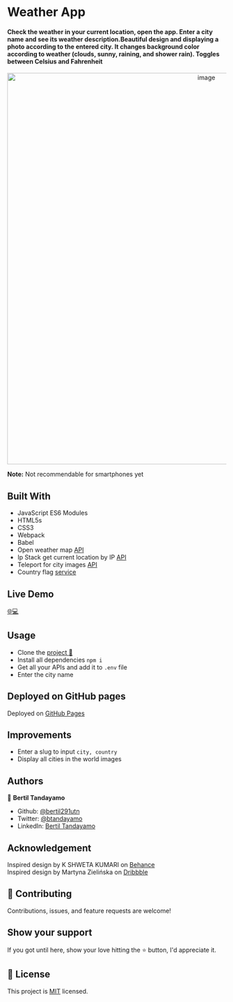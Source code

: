 # Weather App

#### Check the weather in your current location, open the app. Enter a city name and see its weather description.Beautiful design and displaying a photo according to the entered city. It changes background color according to weather (clouds, sunny, raining, and shower rain). Toggles between Celsius and Fahrenheit 

<div align="center"><img src="https://user-images.githubusercontent.com/24902525/90455284-5357f180-e0bb-11ea-9c14-6132f944294c.gif" alt="image" width="900" /></div>

**Note:** Not recommendable for smartphones yet

## Built With 

- JavaScript ES6 Modules
- HTML5s
- CSS3
- Webpack
- Babel
- Open weather map [API](http://api.openweathermap.org)
- Ip Stack get current location by IP [API](http://api.ipstack.com)
- Teleport for city images [API](https://api.teleport.org/api/urban_areas/slug:san-francisco/images)
- Country flag  [service](https://www.countryflags.io/EC/flat/64.png)


## Live Demo

[:globe_with_meridians::computer:](http://weather.bertiltandayamo.me/)


## Usage
- Clone the [project 📝](https://github.com/bertil291utn/weather-app.git)
- Install all dependencies `npm i`
- Get all your APIs and add it to `.env` file
- Enter the city name

## Deployed on GitHub pages

Deployed on [GitHub Pages](https://pages.github.com/)  

## Improvements

- Enter a slug to input `city, country`
- Display all cities in the world images

## Authors

👤 **Bertil Tandayamo**

- Github: [@bertil291utn](https://github.com/bertil291utn)
- Twitter: [@btandayamo](https://twitter.com/batandayamo)
- LinkedIn: [Bertil Tandayamo](http://bit.ly/bertil_linkedin)


## Acknowledgement

Inspired design by K SHWETA KUMARI on [Behance](https://www.behance.net/gallery/101649625/Weather-App?tracking_source=search_projects_recommended%7Cweather%20web)  
Inspired design by Martyna Zielińska on [Dribbble](https://dribbble.com/shots/6854496-Travel-app)  

## 🤝 Contributing

Contributions, issues, and feature requests are welcome!

## Show your support

If you got until here, show your love hitting the ⭐️ button, I'd appreciate it.

## 📝 License

This project is [MIT](LICENSE) licensed.

